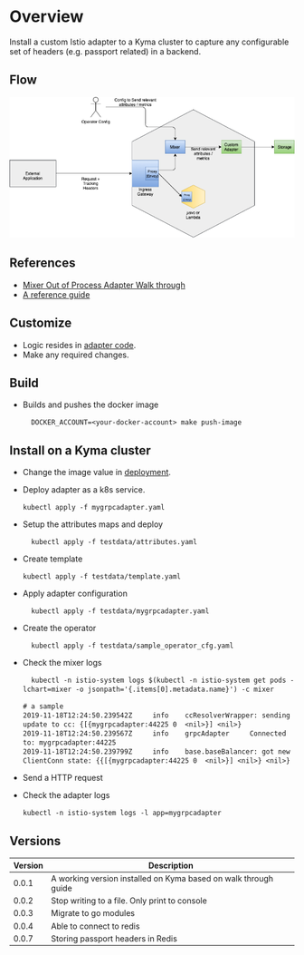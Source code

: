 # Overview

Install a custom Istio adapter to a Kyma cluster to capture any configurable set of headers (e.g. passport related) in a backend.

## Flow

![Flow Diagram](./assets/Kyma%20Store%20Custom%20headers.png)

## References

* [Mixer Out of Process Adapter Walk through](https://github.com/istio/istio/wiki/Mixer-Out-Of-Process-Adapter-Walkthrough)
* [A reference guide](https://medium.com/google-cloud/simple-istio-mixer-out-of-process-authorization-adapter-5f9363cd9bbc)

## Customize

* Logic resides in [adapter code](./mygrpcadapter.go).
* Make any required changes.

## Build

* Builds and pushes the docker image

  ```shell script
    DOCKER_ACCOUNT=<your-docker-account> make push-image
    ```

## Install on a Kyma cluster
* Change the image value in [deployment](deployment/mygrpcadapter.yaml).

* Deploy adapter as a k8s service.

    ```shell script
    kubectl apply -f mygrpcadapter.yaml
    ```

* Setup the attributes maps and deploy

  ```shell script
    kubectl apply -f testdata/attributes.yaml
    ```

* Create template

    ```shell script
    kubectl apply -f testdata/template.yaml
    ```

* Apply adapter configuration

  ```shell script
    kubectl apply -f testdata/mygrpcadapter.yaml
   ```

* Create the operator

  ```shell script
    kubectl apply -f testdata/sample_operator_cfg.yaml
  ```

* Check the mixer logs

  ```shell script
    kubectl -n istio-system logs $(kubectl -n istio-system get pods -lchart=mixer -o jsonpath='{.items[0].metadata.name}') -c mixer
  ```

    ```shell script
    # a sample
    2019-11-18T12:24:50.239542Z     info    ccResolverWrapper: sending update to cc: {[{mygrpcadapter:44225 0  <nil>}] <nil>}
    2019-11-18T12:24:50.239567Z     info    grpcAdapter     Connected to: mygrpcadapter:44225
    2019-11-18T12:24:50.239799Z     info    base.baseBalancer: got new ClientConn state: {{[{mygrpcadapter:44225 0  <nil>}] <nil>} <nil>}
    ```

* Send a HTTP request

* Check the adapter logs

    ```shell script
    kubectl -n istio-system logs -l app=mygrpcadapter
    ```

## Versions

| Version | Description                                                     |
|---------|-----------------------------------------------------------------|
| 0.0.1   | A working version installed on Kyma based on walk through guide |
| 0.0.2   | Stop writing to a file. Only print to console                   |
| 0.0.3   | Migrate to go modules                                           |
| 0.0.4   | Able to connect to redis                                        |
| 0.0.7   | Storing passport headers in Redis                               |

